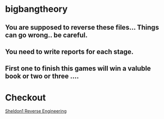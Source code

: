 # bigbangtheory

## You are supposed to reverse these files... Things can go wrong.. be careful.
## You need to write reports for each stage.
## First one to finish this games will win a valuble book or two or three .... 

# Checkout 
[ Sheldon1 Reverse Engineering](https://github.com/Shashied/bigbangtheory/blob/master/Readme_Sheldon1.md)
